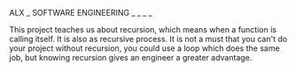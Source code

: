 ALX _ SOFTWARE ENGINEERING _ _ _ _

This project teaches us about recursion, which means when a function is calling itself. It is also as recursive process. It is not a must that you can't do your project without recursion, you could use a loop which does the same job, but knowing recursion gives an engineer a greater advantage.

